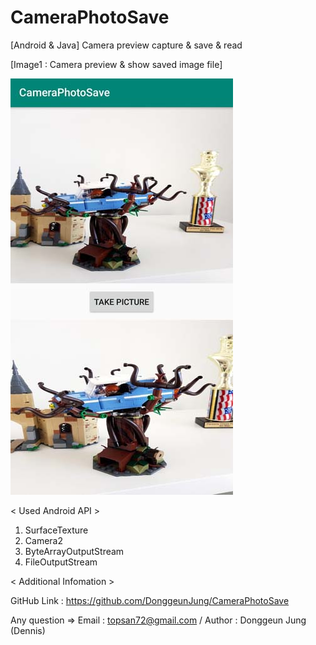 # CameraPhotoSave

[Android & Java] Camera preview capture & save & read


[Image1 : Camera preview & show saved image file]

<div>
<img src="https://github.com/DonggeunJung/CameraPhotoSave/blob/master/CameraPhotoSave_Capture.jpg?raw=true width="400px"></img>
</div>


< Used Android API >
1. SurfaceTexture
2. Camera2
3. ByteArrayOutputStream
4. FileOutputStream


< Additional Infomation >

GitHub Link : https://github.com/DonggeunJung/CameraPhotoSave

Any question => Email : topsan72@gmail.com / Author : Donggeun Jung (Dennis)
